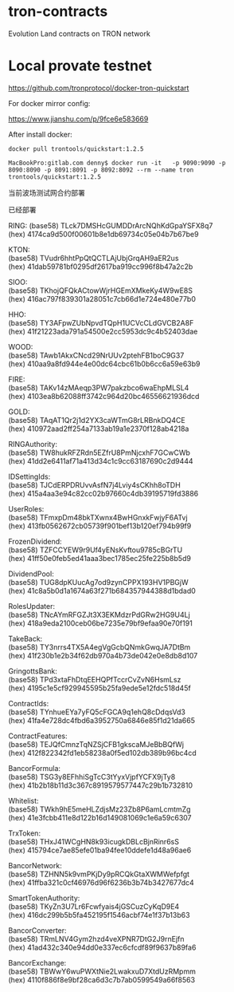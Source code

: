 # tron-contracts
Evolution Land contracts on TRON network

# Local provate testnet
https://github.com/tronprotocol/docker-tron-quickstart

For docker mirror config:

https://www.jianshu.com/p/9fce6e583669

After install docker:

```
docker pull trontools/quickstart:1.2.5
```

```
MacBookPro:gitlab.com denny$ docker run -it   -p 9090:9090 -p 8090:8090 -p 8091:8091 -p 8092:8092 --rm --name tron   trontools/quickstart:1.2.5
```

当前波场测试网合约部署

已经部署
  
RING:
    (base58) TLck7DMSHcGUMDDrArcNQhKdGpaYSFX8q7    
    (hex) 4174ca9d500f00601b8e1db69734c05e04b7b67be9
    
KTON:  
    (base58) TVudr6hhtPpQtQCTLAjUbjGrqAH9aER2us    
    (hex) 41dab59781bf0295df2617ba919cc996f8b47a2c2b
  
SIOO:  
    (base58) TKhojQFQkACtowWjrHGEmXMkeKy4W9wE8S    
    (hex) 416ac797f839301a28051c7cb66d1e724e480e77b0

HHO:  
    (base58) TY3AFpwZUbNpvdTQpH1UCVcCLdGVCB2A8F    
    (hex) 41f21223ada791a54500e2cc5953dc9c4b52403dae

WOOD:  
    (base58) TAwb1AkxCNcd29NrUUv2ptehFB1boC9G37    
    (hex) 410aa9a8fd944e4e00dc64cbc61b0b6cc6a59e63b9

FIRE:  
    (base58) TAKv14zMAeqp3PW7pakzbco6waEhpMLSL4    
    (hex) 4103ea8b62088ff3742c964d20bc46556621936dcd

GOLD:  
    (base58) TAqAT1Qr2j1d2YX3caWTmG8rLRBnkDQ4CE    
    (hex) 410972aad2ff254a7133ab19a1e2370f128ab4218a

RINGAuthority:  
    (base58) TW8hukRFZRdn5EZfrU8PmNjcxhF7GCwCWb    
    (hex) 41dd2e6411af71a413d34c1c9cc63187690c2d9444

IDSettingIds:  
    (base58) TJCdERPDRUvvAsfN7j4Lviy4sCKhh8oTDH    
    (hex) 415a4aa3e94c82cc02b97660c4db39195719fd3886

UserRoles:    
    (base58) TFmxpDm48bkTXwnx4BwHGnxkFwjyF6ATvj    
    (hex) 413fb0562672cb05739f901bef13b120ef794b99f9

FrozenDividend:  
    (base58) TZFCCYEW9r9Uf4yENsKvftou9785cBGrTU    
    (hex) 41ff50e0feb5ed41aaa3bec1785ec25fe225b8b5d9

DividendPool:  
    (base58) TUG8dpKUucAg7od9zynCPPX193HV1PBGjW    
    (hex) 41c8a5b0d1a1674a63f271b684357944388d1bdad0

RolesUpdater:  
    (base58) TNcAYmRFGZJt3X3EKMdzrPdGRw2HG9U4Lj    
    (hex) 418a9eda2100ceb06be7235e79bf9efaa90e70f191

TakeBack:  
    (base58) TY3nrrs4TX5A4egVgGcbQNmkGwqJA7DtBm    
    (hex) 41f230b1e2b34f62db970a4b73de042e0e8db8d107

GringottsBank:  
    (base58) TPd3xtaFhDtqEEHQPfTccrCvZvN6HsmLsz    
    (hex) 4195c1e5cf929945595b25fa9ede5e12fdc518d45f

ContractIds:  
    (base58) TYnhueEYa7yFQ5cFGCA9q1ehQ8cDdqsVd3    
    (hex) 41fa4e728dc4fbd6a3952750a6846e85f1d21da665

ContractFeatures:  
    (base58) TEJQfCmnzTqNZSjCFB1gkscaMJeBbBQfWj    
    (hex) 412f822342fd1eb58238a0f5ed102db389b96bc4cd

BancorFormula:  
    (base58) TSG3y8EFhhiSgTcC3tYyxVjpfYCFX9jTy8    
    (hex) 41b2b18b11d3c367c8919579577447c29b1b732810

Whitelist:  
    (base58) TWkh9hE5meHLZdjsMz23Zb8P6amLcmtmZg    
    (hex) 41e3fcbb411e8d122b16d149081069c1e6a59c6307

TrxToken:  
    (base58) THxJ41WCgHN8k93icugkDBLcBjnRinr6sS    
    (hex) 415794ce7ae85efe01ba94fee10ddefe1d48a96ae6

BancorNetwork:  
    (base58) TZHNN5k9vmPKjDy9pRCQkGtaXWMWefpfgt    
    (hex) 41ffba321c0cf46976d96f6236b3b74b3427677dc4

SmartTokenAuthority:  
    (base58) TKyZn3U7Lr6Fcwfyais4jGSCuzCyKqD9E4    
    (hex) 416dc299b5b5fa452195f1546acbf74e1f37b13b63

BancorConverter:  
    (base58) TRmLNV4Gym2hzd4veXPNR7DtG2J9rnEjfn    
    (hex) 41ad432c340e94dd0e337ec6cfcdf89f9637b89fa6

BancorExchange:  
    (base58) TBWwY6wuPWXtNie2LwakxuD7XtdUzRMpmm    
    (hex) 4110f886f8e9bf28ca6d3c7b7ab0599549a66f8563
    